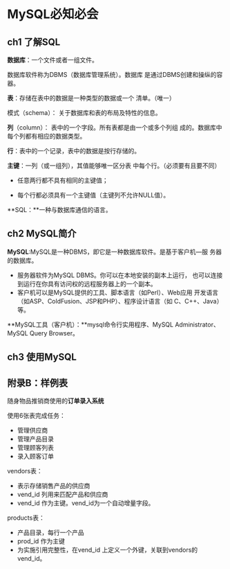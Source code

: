 # MySQL必知必会

## ch1 了解SQL

**数据库**：一个文件或者一组文件。

数据库软件称为DBMS（数据库管理系统）。数据库 是通过DBMS创建和操纵的容器。

**表**：存储在表中的数据是一种类型的数据或一个 清单。（唯一）

模式（schema）： 关于数据库和表的布局及特性的信息。

**列**（column）： 表中的一个字段。所有表都是由一个或多个列组 成的。数据库中每个列都有相应的数据类型。

**行**：表中的一个记录，表中的数据是按行存储的。

**主键**：一列（或一组列），其值能够唯一区分表 中每个行。（必须要有且要不同）

- 任意两行都不具有相同的主键值；

- 每个行都必须具有一个主键值（主键列不允许NULL值）。

**SQL：**一种与数据库通信的语言。



## ch2 MySQL简介

**MySQL**:MySQL是一种DBMS，即它是一种数据库软件。是基于客户机—服 务器的数据库。

- 服务器软件为MySQL DBMS。你可以在本地安装的副本上运行， 也可以连接到运行在你具有访问权的远程服务器上的一个副本。
- 客户机可以是MySQL提供的工具、脚本语言（如Perl）、Web应用 开发语言（如ASP、ColdFusion、JSP和PHP）、程序设计语言（如 C、C++、Java）等。

**MySQL工具（客户机）：**mysql命令行实用程序、MySQL Administrator、MySQL Query Browser。 



## ch3 使用MySQL





## 附录B：样例表

随身物品推销商使用的**订单录入系统**

使用6张表完成任务：

- 管理供应商
- 管理产品目录
- 管理顾客列表
- 录入顾客订单



vendors表：

- 表示存储销售产品的供应商
- vend_id 列用来匹配产品和供应商
- vend_id 作为主键。vend_id为一个自动增量字段。

products表：

- 产品目录，每行一个产品
- prod_id 作为主键
- 为实施引用完整性，在vend_id 上定义一个外键，关联到vendors的vend_id。